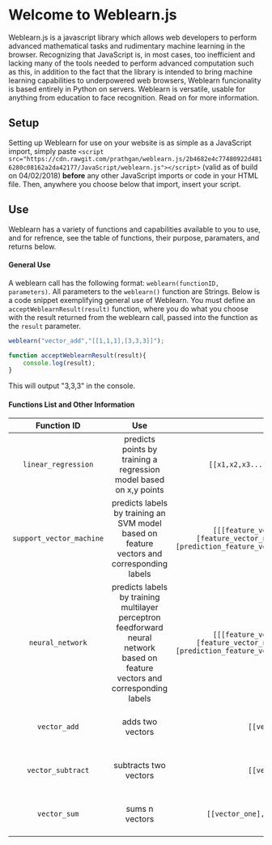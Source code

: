 # Welcome to Weblearn.js
Weblearn.js is a javascript library which allows web developers to perform advanced mathematical
tasks and rudimentary machine learning in the browser. Recognizing that JavaScript is, in most cases,
too inefficient and lacking many of the tools needed to perform advanced computation such as this, in addition
to the fact that the library is intended to bring machine learning capabilities to underpowered
web browsers, Weblearn funcionality is based entirely in Python on servers. Weblearn is versatile, usable for
anything from education to face recognition. Read on for more information.

## Setup
Setting up Weblearn for use on your website is as simple as a JavaScript import, simply paste `<script src="https://cdn.rawgit.com/prathgan/weblearn.js/2b4682e4c77480922d4816280c08162a2da42177/JavaScript/weblearn.js"></script>` (valid as of build on 04/02/2018) <b>before</b> any other JavaScript imports or code in your HTML file. Then, anywhere you choose
below that import, insert your script.

## Use
Weblearn has a variety of functions and capabilities available to you to use, and for refrence, see the table of functions, their purpose,
paramaters, and returns below.
#### General Use
A weblearn call has the following format: `weblearn(functionID, parameters)`. All parameters to the `weblearn()` function
are Strings. Below is a code snippet exemplifying general use of Weblearn. You must define an `acceptWeblearnResult(result)` function, where you do what you choose with the result returned from the weblearn call, passed into the function as the `result` parameter.
```js
weblearn("vector_add","[[1,1,1],[3,3,3]]");

function acceptWeblearnResult(result){
    console.log(result);
}
```
This will output "3,3,3" in the console.
#### Functions List and Other Information

|    Function ID    |          Use          |                     Parameters                    |                                        Return                                        |
|:-----------------:|:---------------------:|:-------------------------------------------------:|:------------------------------------------------------------------------------------:|
| `linear_regression`      | predicts points by training a regression model based on x,y points        | `[[x1,x2,x3...],[y1,y2,y3...],prediction_value]` | A single rounded int corresponding to the predicted value of the input point `prediction_value` |
| `support_vector_machine`      | predicts labels by training an SVM model based on feature vectors and corresponding labels         | `[[[feature_vector_1], [feature_vector_2],..,[feature_vector_n]],[[label_1,label_2,...,label_n]],[prediction_feature_vector_1,...,prediction_feature_vector_z]]` | a list containing the labels corresponding to all features put in as a `prediction_feature_vector` |
| `neural_network`      | predicts labels by training multilayer perceptron feedforward neural network based on feature vectors and corresponding labels         | `[[[feature_vector_1], [feature_vector_2],..,[feature_vector_n]],[[label_1,label_2,...,label_n]],[prediction_feature_vector_1,...,prediction_feature_vector_z]]` | a list containing the labels corresponding to all features put in as a `prediction_feature_vector` |
| `vector_add`      | adds two vectors      | `[[vector_one],[vector_two]]`                     | a vector of length same as`vector_one` and `vector_two`, with the added values       |
| `vector_subtract` | subtracts two vectors | `[[vector_one],[vector_two]]`                     | a vector of length same as`vector_one` and `vector_two`, with the subtracted values  |
| `vector_sum`      | sums n vectors        | `[[vector_one],[vector_two],[vector_three], etc]` | a vector of length same as all the vectors in the parameters, with the summed values |